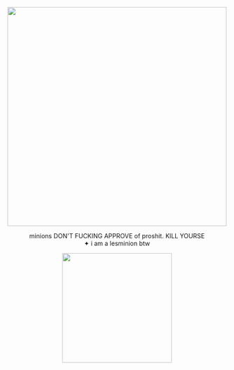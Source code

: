 <p align=center>
<img src="https://github.com/user-attachments/assets/0068c88d-4fad-476d-bf10-21ec590cfdc7" width=500 height=500>
</p>

<p align=center> minions DON'T FUCKING APPROVE of proshit. KILL YOURSE <br>
✦ i am a lesminion btw </p>
<p align=center> <img src="https://github.com/user-attachments/assets/9df59d35-d633-4665-a3c4-e886650ca449" width=250 height=250> </p>
